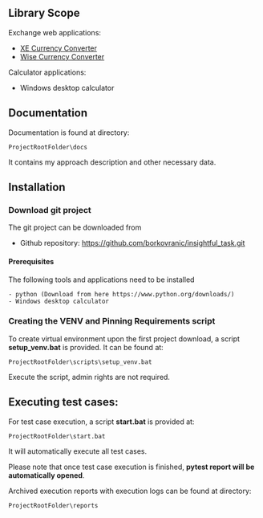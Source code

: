 
## Library Scope
Exchange web applications:
- [XE Currency Converter](https://www.xe.com/)
- [Wise Currency Converter](https://wise.com/gb/currency-converter/)

Calculator applications:
- Windows desktop calculator

## Documentation
Documentation is found at directory:
```
ProjectRootFolder\docs
```
It contains my approach description and other necessary data.

## Installation

### Download git project 
The git project can be downloaded from

- Github repository: https://github.com/borkovranic/insightful_task.git

#### Prerequisites
The following tools and applications need to be installed

    - python (Download from here https://www.python.org/downloads/)
    - Windows desktop calculator

### Creating the VENV and Pinning Requirements script
To create virtual environment upon the first project download, a script **setup_venv.bat** is provided. 
It can be found at:

```
ProjectRootFolder\scripts\setup_venv.bat
```
	
Execute the script, admin rights are not required.


## Executing test cases:
For test case execution, a script **start.bat** is provided at:
```
ProjectRootFolder\start.bat
```
It will automatically execute all test cases.

Please note that once test case execution is finished, **pytest report will be automatically opened**.

Archived execution reports with execution logs can be found at directory:
```
ProjectRootFolder\reports
```
	



